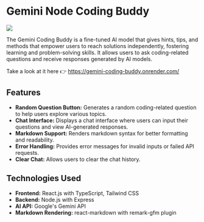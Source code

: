 # Gemini Node Coding Buddy
<img align="center" src="public/GCB.gif">

The Gemini Coding Buddy is a fine-tuned AI model that gives hints, tips, and methods that empower users to reach solutions independently, fostering learning and problem-solving skills. It allows users to ask coding-related questions and receive responses generated by AI models.

Take a look at it here 👉 https://gemini-coding-buddy.onrender.com/

## Features

- **Random Question Button:** Generates a random coding-related question to help users explore various topics.
- **Chat Interface:** Displays a chat interface where users can input their questions and view AI-generated responses.
- **Markdown Support:** Renders markdown syntax for better formatting and readability.
- **Error Handling:** Provides error messages for invalid inputs or failed API requests.
- **Clear Chat:** Allows users to clear the chat history.

## Technologies Used

- **Frontend:** React.js with TypeScript, Tailwind CSS
- **Backend:** Node.js with Express
- **AI API:** Google's Gemini API
- **Markdown Rendering:** react-markdown with remark-gfm plugin
